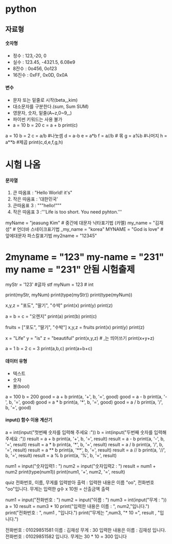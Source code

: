 # python
## 자료형
#### 숫자형
* 정수 : 123,-20, 0  
* 실수 : 123.45, -4321.5, 6.08e9  
* 8잔수 : 0o456, 0o123  
* 16진수 : 0xFF, 0x0D, 0x0A

#### 변수
* 문자 또는 밑줄로 시작(beta,_kim)
* 대소문자를 구분한다.(sum, Sum SUM)
* 영문자, 숫자, 밑줄(A~z,0~9,_)
* 파이썬 키워드는 사용 불가
* a = 10
b = 20
c = a + b
print(c)

a = 10
b = 2
c = a/b #나눗셈
d = a-b
e = a*b
f = a//b # 몪
g = a%b #나머지
h = a**b #제곱
print(c,d,e,f,g,h)
# 시험 나옴

#### 문자열
1. 큰 따옴표 : "Hello World! it\'s"
2. 작은 따옴표 : '대한민국'
3. 큰따옴표 3 : """hello!"""
4. 작은 따옴표 3 :'''Life is too short. You need pyhton.'''

myName = "jeasung Kim" # 중간에 대문자 낙타표기법 (카멜)
my_name = "김재성" # 언더바 스네이크표기법
_my_name = "korea"
MYNAME = "God is love" # 앞에대문자 파스칼표기법
my2name = "12345"
# 2myname = "123"  my-name = "231" my name = "231" 안됨 시험출제
myStr = '123' #글자 stf
myNum = 123 # int

print(myStr, myNum)
print(type(myStr))
print(type(myNum))

x,y,z = "포도", "딸기", "수박"
print(x)
print(y)
print(z)

a = b = c = "오렌지"
print(a)
print(b)
print(c)

fruits = ["포도", "딸기", "수박"]
x,y,z = fruits
print(x)
print(y)
print(z)

x = "Life"
y = "is"
z = "beautiful"
print(x,y,z) # ,는 띄어쓰기
print(x+y+z)

a = 1
b = 2
c = 3
print(a,b,c)
print(a+b+c)

#### 데이터 유형 
+ 텍스트
+ 숫자
+ 불(bool)

a = 100
b = 200
good = a + b
print(a, '+', b, '=', good)
good = a - b
print(a, '-', b, '=', good)
good = a * b
print(a, '*', b, '=', good)
good = a / b
print(a, '/', b, '=', good)

#### input() 함수 이용 계산기

a = int(input("첫번째 숫자를 입력해 주세요 :"))
b = int(input("두번째 숫자를 입력해 주세요 :"))
result = a + b
print(a, '+', b, '=', result)
result = a - b
print(a, '-', b, '=', result)
result = a * b
print(a, '*', b, '=', result)
result = a / b
print(a, '/', b, '=', result)
result = a ** b
print(a, '**', b, '=', result)
result = a // b
print(a, '//', b, '=', result)
result = a % b
print(a, '%', b, '=', result)

num1 = input("숫자입력1 : ")
num2 = input("숫자입력2 : ")
result = num1 + num2
print(type(num1))
print(num1, '+', num2, '=', result)

quiz 전화번호, 이름, 무게를 입력받아 출력 :
입력한 내용은 이름 "oo", 전화번호 "oo"입니다.
무게는 입력한 g수 x 10원 = 산출금액 출력

num1 = input("전화번호 : ")
num2 = input("이름 : ")
num3 = int(input("무게 : "))
a = 10
result = num3 * 10
print("입력한 내용은 이름 : ", num2,"입니다.")
print("전화번호 : ", num1 , "입니다.")
print("무게는 ",num3, "* 10 =", result , "입니다.")

전화번호 : 01029851581
이름 : 김재성
무게 : 30
입력한 내용은 이름 :  김재성 입니다.
전화번호 :  01029851582 입니다.
무게는  30 * 10 = 300 입니다
